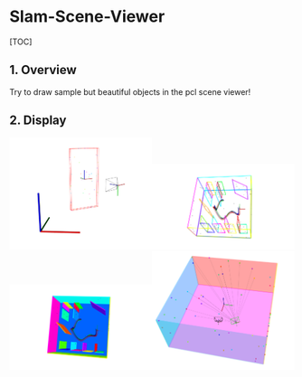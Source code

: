 # Slam-Scene-Viewer

[TOC]

## 1. Overview

Try to draw sample but beautiful objects in the pcl scene viewer!

## 2. Display

<img src="./scene-shot/1666423097346339806.png" width="50%"><img src="./scene-shot/1665985291926058204.png" width="50%"><img src="./scene-shot/1665985314759596634.png" width="50%"><img src="./scene-shot/1666159076732900482.png" width="50%">
